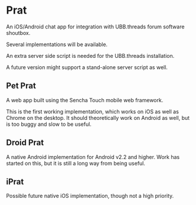 Prat
====

An iOS/Android chat app for integration with UBB.threads forum software shoutbox.

Several implementations will be available.

An extra server side script is needed for the UBB.threads installation.

A future version might support a stand-alone server script as well.

Pet Prat
--------
A web app built using the Sencha Touch mobile web framework.

This is the first working implementation, which works on iOS as well as Chrome on the desktop.
It should theoretically work on Android as well, but is too buggy and slow to be useful.

Droid Prat
----------
A native Android implementation for Android v2.2 and higher.
Work has started on this, but it is still a long way from being useful.

iPrat
-----
Possible future native iOS implementation, though not a high priority.


